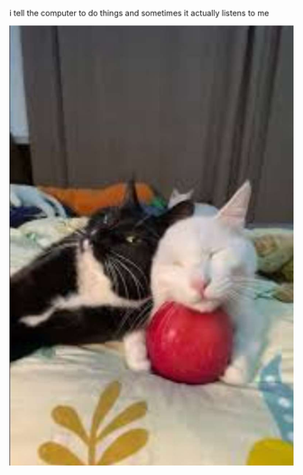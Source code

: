 i tell the computer to do things and sometimes it actually listens to me
<!--START_SECTION:update_image-->
<img src=https://raw.githubusercontent.com/sneakykestrel/sneakykestrel/main/.github/images/20240113_162726.jpg height="" width="" align=left alt=kitty />
<!--END_SECTION:update_image-->

